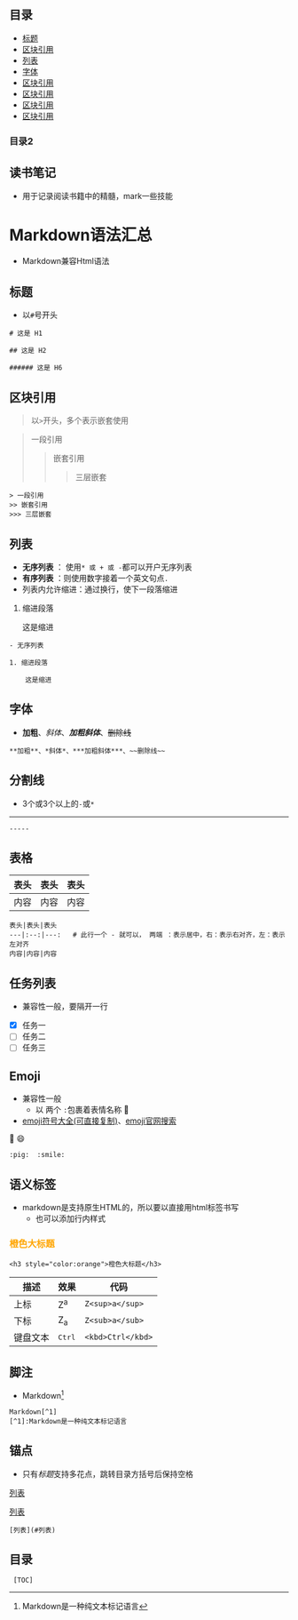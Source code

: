 
## 目录
- [标题](#标题)
- [区块引用](#区块引用)
- [列表](#列表)
- [字体](#字体)
- [区块引用](#区块引用)
- [区块引用](#区块引用)
- [区块引用](#区块引用)
- [区块引用](#区块引用)
### 目录2


## 读书笔记
- 用于记录阅读书籍中的精髓，mark一些技能

# Markdown语法汇总

* Markdown兼容Html语法

## 标题
* 以`#`号开头
```
# 这是 H1

## 这是 H2

###### 这是 H6
```

## 区块引用
> 以`>`开头，多个表示嵌套使用

> 一段引用
>> 嵌套引用
>>> 三层嵌套

```
> 一段引用
>> 嵌套引用
>>> 三层嵌套
```

## 列表
* **无序列表** ： 使用`* 或 + 或 -`都可以开户无序列表
* **有序列表** ：则使用数字接着一个英文句点`.`
* 列表内允许缩进：通过换行，使下一段落缩进
1. 缩进段落

    这是缩进
```
- 无序列表

1. 缩进段落

    这是缩进
```

## 字体
- **加粗**、*斜体*、***加粗斜体***、~~删除线~~
```
**加粗**、*斜体*、***加粗斜体***、~~删除线~~
```

## 分割线
* 3个或3个以上的`-`或`*`

-----

```
-----
```

## 表格

表头|表头|表头
---|:--:|---:
内容|内容|内容

```
表头|表头|表头
---|:--:|---:   # 此行一个 - 就可以， 两端 ：表示居中，右：表示右对齐，左：表示左对齐
内容|内容|内容
```

## 任务列表

- 兼容性一般，要隔开一行

- [x] 任务一
- [ ] 任务二
- [ ] 任务三

## Emoji
- 兼容性一般
    - 以 两个 `:`包裹着表情名称 👧
- [emoji符号大全(可直接复制)](http://www.fhdq.net/emoji/emojifuhao.html#top)、[emoji官网搜索](https://emojipedia.org/face-with-tears-of-joy/)

:pig:  :smile: 

```
:pig:  :smile:
```

## 语义标签

- markdown是支持原生HTML的，所以要以直接用html标签书写
    - 也可以添加行内样式

<h3 style="color:orange">橙色大标题</h3>

```
<h3 style="color:orange">橙色大标题</h3>
```

描述|效果|代码
---|---|---|
上标|Z<sup>a</sup>|`Z<sup>a</sup>`
下标|Z<sub>a</sub>|`Z<sub>a</sub>`
键盘文本|<kbd>Ctrl</kbd>|`<kbd>Ctrl</kbd>`

## 脚注
- Markdown[^1]

```
Markdown[^1]
[^1]:Markdown是一种纯文本标记语言
```

## 锚点
- 只有*标题*支持多花点，跳转目录方括号后保持空格

[列表](#列表)

<a href="#列表">列表</a>

```
[列表](#列表)

```

## 目录

```
 [TOC]
```

[^1]:Markdown是一种纯文本标记语言
